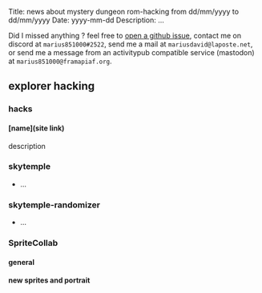 Title: news about mystery dungeon rom-hacking from dd/mm/yyyy to dd/mm/yyyy
Date: yyyy-mm-dd
Description: ...

Did I missed anything ? feel free to [open a github issue](https://github.com/marius851000/pmd_hack_weekly/issues), contact me on discord at ``marius851000#2522``, send me a mail at ``mariusdavid@laposte.net``, or send me a message from an activitypub compatible service (mastodon) at ``marius851000@framapiaf.org``.

## explorer hacking
### hacks
#### [name](site link)
description

### skytemple
- ...

### skytemple-randomizer
- ...
### SpriteCollab
#### general
#### new sprites and portrait